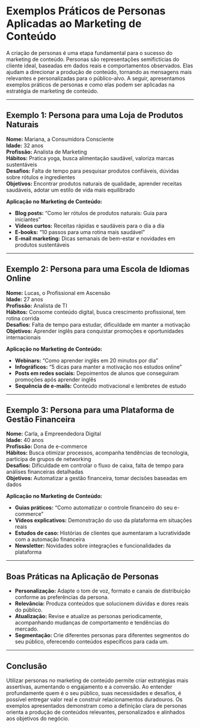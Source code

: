 
# Exemplos Práticos de Personas Aplicadas ao Marketing de Conteúdo

A criação de personas é uma etapa fundamental para o sucesso do marketing de conteúdo. Personas são representações semifictícias do cliente ideal, baseadas em dados reais e comportamentos observados. Elas ajudam a direcionar a produção de conteúdo, tornando as mensagens mais relevantes e personalizadas para o público-alvo. A seguir, apresentamos exemplos práticos de personas e como elas podem ser aplicadas na estratégia de marketing de conteúdo.

---

## Exemplo 1: Persona para uma Loja de Produtos Naturais

**Nome:** Mariana, a Consumidora Consciente  
**Idade:** 32 anos  
**Profissão:** Analista de Marketing  
**Hábitos:** Pratica yoga, busca alimentação saudável, valoriza marcas sustentáveis  
**Desafios:** Falta de tempo para pesquisar produtos confiáveis, dúvidas sobre rótulos e ingredientes  
**Objetivos:** Encontrar produtos naturais de qualidade, aprender receitas saudáveis, adotar um estilo de vida mais equilibrado

**Aplicação no Marketing de Conteúdo:**
- **Blog posts:** “Como ler rótulos de produtos naturais: Guia para iniciantes”
- **Vídeos curtos:** Receitas rápidas e saudáveis para o dia a dia
- **E-books:** “10 passos para uma rotina mais saudável”
- **E-mail marketing:** Dicas semanais de bem-estar e novidades em produtos sustentáveis

---

## Exemplo 2: Persona para uma Escola de Idiomas Online

**Nome:** Lucas, o Profissional em Ascensão  
**Idade:** 27 anos  
**Profissão:** Analista de TI  
**Hábitos:** Consome conteúdo digital, busca crescimento profissional, tem rotina corrida  
**Desafios:** Falta de tempo para estudar, dificuldade em manter a motivação  
**Objetivos:** Aprender inglês para conquistar promoções e oportunidades internacionais

**Aplicação no Marketing de Conteúdo:**
- **Webinars:** “Como aprender inglês em 20 minutos por dia”
- **Infográficos:** “5 dicas para manter a motivação nos estudos online”
- **Posts em redes sociais:** Depoimentos de alunos que conseguiram promoções após aprender inglês
- **Sequência de e-mails:** Conteúdo motivacional e lembretes de estudo

---

## Exemplo 3: Persona para uma Plataforma de Gestão Financeira

**Nome:** Carla, a Empreendedora Digital  
**Idade:** 40 anos  
**Profissão:** Dona de e-commerce  
**Hábitos:** Busca otimizar processos, acompanha tendências de tecnologia, participa de grupos de networking  
**Desafios:** Dificuldade em controlar o fluxo de caixa, falta de tempo para análises financeiras detalhadas  
**Objetivos:** Automatizar a gestão financeira, tomar decisões baseadas em dados

**Aplicação no Marketing de Conteúdo:**
- **Guias práticos:** “Como automatizar o controle financeiro do seu e-commerce”
- **Vídeos explicativos:** Demonstração do uso da plataforma em situações reais
- **Estudos de caso:** Histórias de clientes que aumentaram a lucratividade com a automação financeira
- **Newsletter:** Novidades sobre integrações e funcionalidades da plataforma

---

## Boas Práticas na Aplicação de Personas

- **Personalização:** Adapte o tom de voz, formato e canais de distribuição conforme as preferências da persona.
- **Relevância:** Produza conteúdos que solucionem dúvidas e dores reais do público.
- **Atualização:** Revise e atualize as personas periodicamente, acompanhando mudanças de comportamento e tendências do mercado.
- **Segmentação:** Crie diferentes personas para diferentes segmentos do seu público, oferecendo conteúdos específicos para cada um.

---

## Conclusão

Utilizar personas no marketing de conteúdo permite criar estratégias mais assertivas, aumentando o engajamento e a conversão. Ao entender profundamente quem é o seu público, suas necessidades e desafios, é possível entregar valor real e construir relacionamentos duradouros. Os exemplos apresentados demonstram como a definição clara de personas orienta a produção de conteúdos relevantes, personalizados e alinhados aos objetivos do negócio.
```
